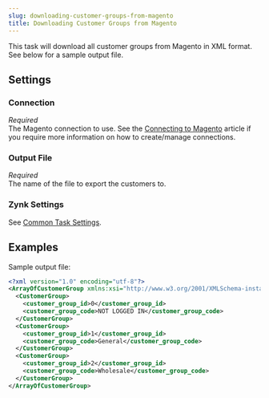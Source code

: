 ```yaml
---
slug: downloading-customer-groups-from-magento
title: Downloading Customer Groups from Magento
---
```

This task will download all customer groups from Magento in XML format. See below for a sample output file.

## Settings
### Connection
_Required_  
The Magento connection to use. See the [Connecting to Magento](connecting-to-magento) article if you require more information on how to create/manage connections.

### Output File
_Required_  
The name of the file to export the customers to.

### Zynk Settings
See [Common Task Settings](common-task-settings).

## Examples
Sample output file:
```xml
<?xml version="1.0" encoding="utf-8"?>
<ArrayOfCustomerGroup xmlns:xsi="http://www.w3.org/2001/XMLSchema-instance" xmlns:xsd="http://www.w3.org/2001/XMLSchema">
  <CustomerGroup>
    <customer_group_id>0</customer_group_id>
    <customer_group_code>NOT LOGGED IN</customer_group_code>
  </CustomerGroup>
  <CustomerGroup>
    <customer_group_id>1</customer_group_id>
    <customer_group_code>General</customer_group_code>
  </CustomerGroup>
  <CustomerGroup>
    <customer_group_id>2</customer_group_id>
    <customer_group_code>Wholesale</customer_group_code>
  </CustomerGroup>
</ArrayOfCustomerGroup>
```